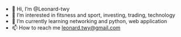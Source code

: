 - 👋 Hi, I’m @Leonard-twy
- 👀 I’m interested in fitsness and sport, investing, trading, technology
- 🌱 I’m currently learning networking and python, web application
- 📫 How to reach me leonard.twy@gmail.com

<!---
Leonard-twy/Leonard-twy is a ✨ special ✨ repository because its `README.md` (this file) appears on your GitHub profile.
You can click the Preview link to take a look at your changes.
--->
